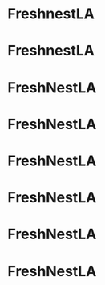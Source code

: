 # FreshnestLA
# FreshnestLA
# FreshNestLA
# FreshNestLA
# FreshNestLA
# FreshNestLA
# FreshNestLA
# FreshNestLA
